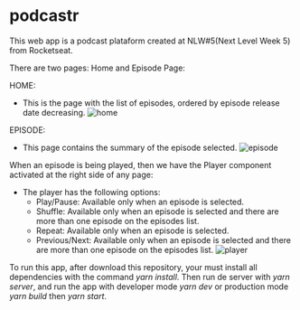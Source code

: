 # podcastr

This web app is a podcast plataform created at NLW#5(Next Level Week 5) from Rocketseat.

There are two pages: Home and Episode Page:

HOME:
 - This is the page with the list of episodes, ordered by episode release date decreasing.
![home](https://user-images.githubusercontent.com/32073399/116146633-149c2180-a6b5-11eb-90b1-8c45a07756f1.png)

EPISODE:
 - This page contains the summary of the episode selected.
![episode](https://user-images.githubusercontent.com/32073399/116146722-30072c80-a6b5-11eb-9d96-920f8145c94d.png)

When an episode is being played, then we have the Player component activated at the right side of any page:
 - The player has the following options: 
   - Play/Pause: Available only when an episode is selected.
   - Shuffle: Available only when an episode is selected and there are more than one episode on the episodes list.
   - Repeat: Available only when an episode is selected.
   - Previous/Next: Available only when an episode is selected and there are more than one episode on the episodes list.
![player](https://user-images.githubusercontent.com/32073399/116147011-8d02e280-a6b5-11eb-8489-47e5b5901d5c.png)


To run this app, after download this repository, your must install all dependencies with the command _yarn install_. Then run de server with _yarn server_, and run the app with developer mode _yarn dev_ or production mode _yarn build_ then _yarn start_.
